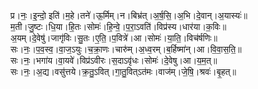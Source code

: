 

  
प्र।नः॒।इ॒न्दो॒ इति॑।म॒हे।तने॑।ऊ॒र्मिम्।न।बिभ्र॑त्।अ॒र्ष॒सि॒।अ॒भि।दे॒वान्।अ॒यास्यः॑॥  
म॒ती।जु॒ष्टः।धि॒या।हि॒तः।सोमः॑।हि॒न्वे॒।प॒रा॒ऽवति॑।विप्र॑स्य।धार॑या।क॒विः॥  
अ॒यम्।दे॒वेषु॑।जागृ॑विः।सु॒तः।ए॒ति॒।प॒वित्रे॑।आ।सोमः॑।या॒ति॒।विच॑र्षणिः॥  
सः।नः॒।प॒व॒स्व॒।वा॒ज॒ऽयुः।च॒क्रा॒णः।चारु॑म्।अ॒ध्व॒रम्।ब॒र्हिष्मा॑न्।आ।वि॒वा॒स॒ति॒॥  
सः।नः॒।भगा॑य।वा॒यवे॑।विप्र॑ऽवीरः।स॒दाऽवृ॑धः।सोमः॑।दे॒वेषु।आ।य॒म॒त्॥  
सः।नः॒।अ॒द्य।वसु॑त्तये।क्र॒तु॒ऽवित्।गा॒तु॒वित्ऽत॑मः।वाज॑म्।जे॒षि॒।श्रवः॑।बृ॒हत्॥  
